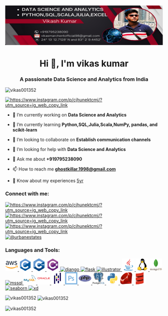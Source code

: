 ![logo](https://github.com/vikas001352/vikas001352/blob/main/See_beauty_from_a_distance_(1)-transformed.png)
<h1 align="center">Hi 👋, I'm vikas kumar</h1>
<h3 align="center">A passionate Data Science and Analytics from India</h3>

<p align="left"> <img src="https://komarev.com/ghpvc/?username=vikas001352&label=Profile%20views&color=0e75b6&style=flat" alt="vikas001352" /> </p>

<p align="left"> <a href="https://twitter.com/https://www.instagram.com/p/cjhunektcmj/?utm_source=ig_web_copy_link" target="blank"><img src="https://img.shields.io/twitter/follow/https://www.instagram.com/p/cjhunektcmj/?utm_source=ig_web_copy_link?logo=twitter&style=for-the-badge" alt="https://www.instagram.com/p/cjhunektcmj/?utm_source=ig_web_copy_link" /></a> </p>

- 🔭 I’m currently working on **Data Science and Analytics**

- 🌱 I’m currently learning **Python,SQL,Julia,Scala,NumPy, pandas, and scikit-learn**

- 👯 I’m looking to collaborate on **Establish communication channels**

- 🤝 I’m looking for help with **Data Science and Analytics**

- 💬 Ask me about **+919795238090**

- 📫 How to reach me **ghostkillar.1998@gmail.com**

- 📄 Know about my experiences [5yr](5yr)

<h3 align="left">Connect with me:</h3>
<p align="left">
<a href="https://twitter.com/https://www.instagram.com/p/cjhunektcmj/?utm_source=ig_web_copy_link" target="blank"><img align="center" src="https://raw.githubusercontent.com/rahuldkjain/github-profile-readme-generator/master/src/images/icons/Social/twitter.svg" alt="https://www.instagram.com/p/cjhunektcmj/?utm_source=ig_web_copy_link" height="30" width="40" /></a>
<a href="https://fb.com/https://www.instagram.com/p/cjhunektcmj/?utm_source=ig_web_copy_link" target="blank"><img align="center" src="https://raw.githubusercontent.com/rahuldkjain/github-profile-readme-generator/master/src/images/icons/Social/facebook.svg" alt="https://www.instagram.com/p/cjhunektcmj/?utm_source=ig_web_copy_link" height="30" width="40" /></a>
<a href="https://instagram.com/https://www.instagram.com/p/cjhunektcmj/?utm_source=ig_web_copy_link" target="blank"><img align="center" src="https://raw.githubusercontent.com/rahuldkjain/github-profile-readme-generator/master/src/images/icons/Social/instagram.svg" alt="https://www.instagram.com/p/cjhunektcmj/?utm_source=ig_web_copy_link" height="30" width="40" /></a>
<a href="https://www.youtube.com/c/@urbanestates" target="blank"><img align="center" src="https://raw.githubusercontent.com/rahuldkjain/github-profile-readme-generator/master/src/images/icons/Social/youtube.svg" alt="@urbanestates" height="30" width="40" /></a>
</p>

<h3 align="left">Languages and Tools:</h3>
<p align="left"> <a href="https://aws.amazon.com" target="_blank" rel="noreferrer"> <img src="https://raw.githubusercontent.com/devicons/devicon/master/icons/amazonwebservices/amazonwebservices-original-wordmark.svg" alt="aws" width="40" height="40"/> </a> <a href="https://www.cprogramming.com/" target="_blank" rel="noreferrer"> <img src="https://raw.githubusercontent.com/devicons/devicon/master/icons/c/c-original.svg" alt="c" width="40" height="40"/> </a> <a href="https://www.w3schools.com/cpp/" target="_blank" rel="noreferrer"> <img src="https://raw.githubusercontent.com/devicons/devicon/master/icons/cplusplus/cplusplus-original.svg" alt="cplusplus" width="40" height="40"/> </a> <a href="https://www.w3schools.com/cs/" target="_blank" rel="noreferrer"> <img src="https://raw.githubusercontent.com/devicons/devicon/master/icons/csharp/csharp-original.svg" alt="csharp" width="40" height="40"/> </a> <a href="https://www.djangoproject.com/" target="_blank" rel="noreferrer"> <img src="https://cdn.worldvectorlogo.com/logos/django.svg" alt="django" width="40" height="40"/> </a> <a href="https://flask.palletsprojects.com/" target="_blank" rel="noreferrer"> <img src="https://www.vectorlogo.zone/logos/pocoo_flask/pocoo_flask-icon.svg" alt="flask" width="40" height="40"/> </a> <a href="https://www.adobe.com/in/products/illustrator.html" target="_blank" rel="noreferrer"> <img src="https://www.vectorlogo.zone/logos/adobe_illustrator/adobe_illustrator-icon.svg" alt="illustrator" width="40" height="40"/> </a> <a href="https://www.java.com" target="_blank" rel="noreferrer"> <img src="https://raw.githubusercontent.com/devicons/devicon/master/icons/java/java-original.svg" alt="java" width="40" height="40"/> </a> <a href="https://www.linux.org/" target="_blank" rel="noreferrer"> <img src="https://raw.githubusercontent.com/devicons/devicon/master/icons/linux/linux-original.svg" alt="linux" width="40" height="40"/> </a> <a href="https://www.mongodb.com/" target="_blank" rel="noreferrer"> <img src="https://raw.githubusercontent.com/devicons/devicon/master/icons/mongodb/mongodb-original-wordmark.svg" alt="mongodb" width="40" height="40"/> </a> <a href="https://www.microsoft.com/en-us/sql-server" target="_blank" rel="noreferrer"> <img src="https://www.svgrepo.com/show/303229/microsoft-sql-server-logo.svg" alt="mssql" width="40" height="40"/> </a> <a href="https://www.mysql.com/" target="_blank" rel="noreferrer"> <img src="https://raw.githubusercontent.com/devicons/devicon/master/icons/mysql/mysql-original-wordmark.svg" alt="mysql" width="40" height="40"/> </a> <a href="https://www.oracle.com/" target="_blank" rel="noreferrer"> <img src="https://raw.githubusercontent.com/devicons/devicon/master/icons/oracle/oracle-original.svg" alt="oracle" width="40" height="40"/> </a> <a href="https://pandas.pydata.org/" target="_blank" rel="noreferrer"> <img src="https://raw.githubusercontent.com/devicons/devicon/2ae2a900d2f041da66e950e4d48052658d850630/icons/pandas/pandas-original.svg" alt="pandas" width="40" height="40"/> </a> <a href="https://www.photoshop.com/en" target="_blank" rel="noreferrer"> <img src="https://raw.githubusercontent.com/devicons/devicon/master/icons/photoshop/photoshop-line.svg" alt="photoshop" width="40" height="40"/> </a> <a href="https://www.php.net" target="_blank" rel="noreferrer"> <img src="https://raw.githubusercontent.com/devicons/devicon/master/icons/php/php-original.svg" alt="php" width="40" height="40"/> </a> <a href="https://www.postgresql.org" target="_blank" rel="noreferrer"> <img src="https://raw.githubusercontent.com/devicons/devicon/master/icons/postgresql/postgresql-original-wordmark.svg" alt="postgresql" width="40" height="40"/> </a> <a href="https://www.python.org" target="_blank" rel="noreferrer"> <img src="https://raw.githubusercontent.com/devicons/devicon/master/icons/python/python-original.svg" alt="python" width="40" height="40"/> </a> <a href="https://www.ruby-lang.org/en/" target="_blank" rel="noreferrer"> <img src="https://raw.githubusercontent.com/devicons/devicon/master/icons/ruby/ruby-original.svg" alt="ruby" width="40" height="40"/> </a> <a href="https://www.scala-lang.org" target="_blank" rel="noreferrer"> <img src="https://raw.githubusercontent.com/devicons/devicon/master/icons/scala/scala-original.svg" alt="scala" width="40" height="40"/> </a> <a href="https://seaborn.pydata.org/" target="_blank" rel="noreferrer"> <img src="https://seaborn.pydata.org/_images/logo-mark-lightbg.svg" alt="seaborn" width="40" height="40"/> </a> <a href="https://www.adobe.com/products/xd.html" target="_blank" rel="noreferrer"> <img src="https://cdn.worldvectorlogo.com/logos/adobe-xd.svg" alt="xd" width="40" height="40"/> </a> </p>

<p><img align="left" src="https://github-readme-stats.vercel.app/api/top-langs?username=vikas001352&show_icons=true&locale=en&layout=compact" alt="vikas001352" /></p>

<p>&nbsp;<img align="center" src="https://github-readme-stats.vercel.app/api?username=vikas001352&show_icons=true&locale=en" alt="vikas001352" /></p>

<p><img align="center" src="https://github-readme-streak-stats.herokuapp.com/?user=vikas001352&" alt="vikas001352" /></p>
